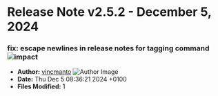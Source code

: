 # Release Note v2.5.2 - December 5, 2024


### fix: escape newlines in release notes for tagging command ![impact](https://img.shields.io/badge/impact-low-green?style=flat-square)
- **Author:** [vincmanto](https://github.com/vincmanto) ![Author Image](https://avatars.githubusercontent.com/vincmanto?size=40)
- **Date:** Thu Dec 5 08:36:21 2024 +0100
- **Files Modified:** 1
    

